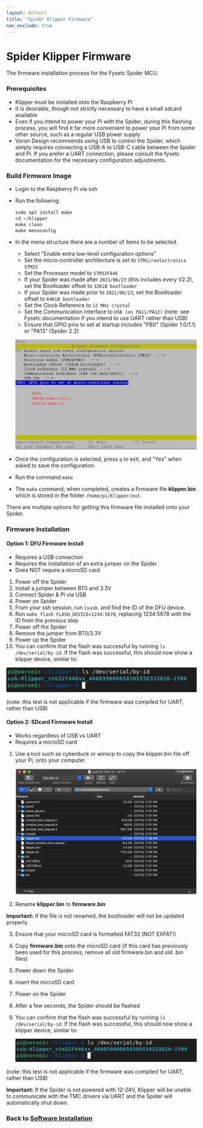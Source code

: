 ```yaml
---
layout: default
title: "Spider Klipper Firmware"
nav_exclude: true
---
```


# Spider Klipper Firmware

The firmware installation process for the Fysetc Spider MCU.

### Prerequisites

* Klipper must be installed onto the Raspberry Pi
* It is desirable, though not strictly necessary to have a small sdcard available
* Even if you intend to power your Pi with the Spider, during this flashing process, you will find it far more convenient to power your Pi from some other source, such as a regular USB power supply
* Voron Design recommends using USB to control the Spider, which simply requires connecting a USB-A to USB-C cable between the Spider and Pi.  If you prefer a UART connection, please consult the fysetc documentation for the necessary configuration adjustments.

### Build Firmware Image

* Login to the Raspberry Pi via ssh
* Run the following:

   ```
   sudo apt install make
   cd ~/klipper
   make clean
   make menuconfig
   ```

* In the menu structure there are a number of items to be selected.
  * Select "Enable extra low-level configuration options"
  * Set the micro-controller architecture is set to `STMicroelectronics STM32`
  * Set the Processor model to `STM32F446`
  * If your Spider was made after `2021/06/23` (this includes every V2.2), set the Bootloader offset to `32KiB bootloader` 
  * If your Spider was made prior to  `2021/06/23`, set the Bootloader offset to `64KiB bootloader`
  * Set the Clock Reference to `12 MHz crystal`
  * Set the Communication interface to `USB (on PA11/PA12)`  (note: see Fysetc documentation if you intend to use UART rather than USB)
  * Ensure that GPIO pins to set at startup includes "PB0" (Spider 1.0/1.1) or "PA13" (Spider 2.2)

   ![](./images/spider_klipper_menuconfig.png)

* Once the configuration is selected, press `q` to exit, and "Yes" when  asked to save the configuration.

* Run the command `make`
* The `make` command, when completed, creates a firmware file **klipper.bin** which is stored in the folder `/home/pi/klipper/out`.  

There are multiple options for getting this firmware file installed onto your Spider.

### Firmware Installation
#### Option 1: DFU Firmware Install

* Requires a USB connection
* Requires the installation of an extra jumper on the Spider
* Does NOT require a microSD card

1. Power off the Spider
2. Install a jumper between BT0 and 3.3V
3. Connect Spider & Pi via USB
4. Power on Spider
5. From your ssh session, run `lsusb`. and find the ID of the DFU device.
6. Run `make flash FLASH_DEVICE=1234:5678`, replacing 1234:5678 with the ID from the previous step
7. Power off the Spider
8. Remove the jumper from BT0/3.3V
9. Power up the Spider
10. You can confirm that the flash was successful by running `ls /dev/serial/by-id`.  If the flash was successful, this should now show a klipper device, similar to:
 
   ![](./images/stm32f446_id.png)

   (note: this test is not applicable if the firmware was compiled for UART, rather than USB)
   
#### Option 2: SDcard Firmware Install

* Works regardless of USB vs UART
* Requires a microSD card

1. Use a tool such as cyberduck or winscp to copy the klipper.bin file off your Pi, onto your computer.

   ![](./images/cyberduck_example.png)

2. Rename **klipper.bin** to **firmware.bin**

**Important:** If the file is not renamed, the bootloader will not be updated properly.

3. Ensure that your microSD card is formatted FAT32 (NOT EXFAT!) 
4. Copy **firmware.bin** onto the microSD card  (if this card has previously been used for this process, remove all old firmware.bin and old .bin files)
5. Power down the Spider
6. insert the microSD card
7. Power on the Spider
8. After a few seconds, the Spider should be flashed
9. You can confirm that the flash was successful by running `ls /dev/serial/by-id`.  If the flash was successful, this should now show a klipper device, similar to:
 
   ![](./images/stm32f446_id.png)

(note: this test is not applicable if the firmware was compiled for UART, rather than USB)

**Important:** If the Spider is not powered with 12-24V, Klipper will be unable to communicate with the TMC drivers via UART and the Spider will automatically shut down.

### Back to [Software Installation](./index.md#klipper-octoprint-configuration)
